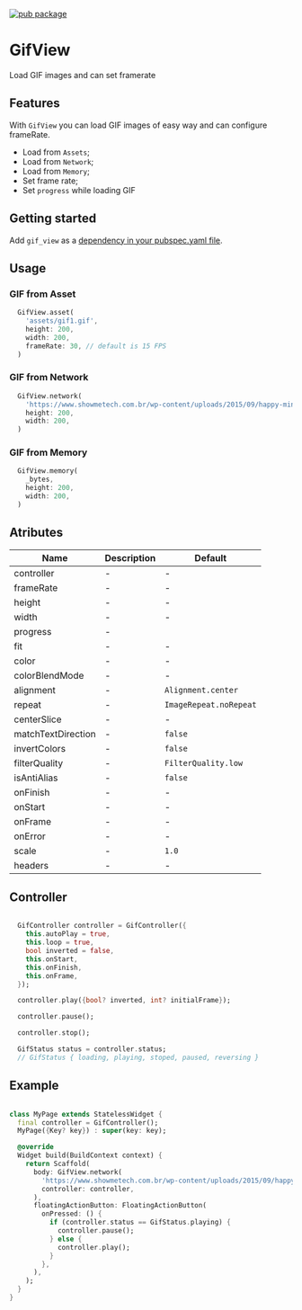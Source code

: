 [![pub package](https://img.shields.io/pub/v/gif_view.svg)](https://pub.dev/packages/gif_view)

<!-- 
This README describes the package. If you publish this package to pub.dev,
this README's contents appear on the landing page for your package.

For information about how to write a good package README, see the guide for
[writing package pages](https://dart.dev/guides/libraries/writing-package-pages). 

For general information about developing packages, see the Dart guide for
[creating packages](https://dart.dev/guides/libraries/create-library-packages)
and the Flutter guide for
[developing packages and plugins](https://flutter.dev/developing-packages). 
-->
# GifView

Load GIF images and can set framerate

## Features

With `GifView` you can load GIF images of easy way and can configure frameRate.

- Load from `Assets`;
- Load from `Network`;
- Load from `Memory`;
- Set frame rate;
- Set `progress` while loading GIF

## Getting started

Add `gif_view` as a [dependency in your pubspec.yaml file](https://flutter.dev/using-packages/).

## Usage

### GIF from Asset

```dart
  GifView.asset(
    'assets/gif1.gif',
    height: 200,
    width: 200,
    frameRate: 30, // default is 15 FPS
  )
```


### GIF from Network

```dart
  GifView.network(
    'https://www.showmetech.com.br/wp-content/uploads/2015/09/happy-minion-gif.gif',
    height: 200,
    width: 200,
  )
```


### GIF from Memory

```dart
  GifView.memory(
    _bytes,
    height: 200,
    width: 200,
  )
```

## Atributes

| Name | Description  | Default  |
| ------- | --- | --- |
| controller | - | - |
| frameRate | - | - | 
| height | - | - | 
| width | - | - | 
| progress | - |
| fit | - | - | 
| color | - | - | 
| colorBlendMode | - | - | 
| alignment | - | `Alignment.center` |
| repeat | - |  `ImageRepeat.noRepeat` |
| centerSlice | - | - | 
| matchTextDirection | - | `false` |
| invertColors | - | `false` |
| filterQuality | - | `FilterQuality.low` |
| isAntiAlias | - | `false` |
| onFinish | - | - | 
| onStart | - | - | 
| onFrame | - | - | 
| onError | - | - | 
| scale | - | `1.0` |
| headers | - | - | 


## Controller

```dart

  GifController controller = GifController({
    this.autoPlay = true,
    this.loop = true,
    bool inverted = false,
    this.onStart,
    this.onFinish,
    this.onFrame,
  });

  controller.play({bool? inverted, int? initialFrame});

  controller.pause();

  controller.stop();

  GifStatus status = controller.status;
  // GifStatus { loading, playing, stoped, paused, reversing }

```

## Example

```dart

class MyPage extends StatelessWidget {
  final controller = GifController();
  MyPage({Key? key}) : super(key: key);

  @override
  Widget build(BuildContext context) {
    return Scaffold(
      body: GifView.network(
        'https://www.showmetech.com.br/wp-content/uploads/2015/09/happy-minion-gif.gif',
        controller: controller,
      ),
      floatingActionButton: FloatingActionButton(
        onPressed: () {
          if (controller.status == GifStatus.playing) {
            controller.pause();
          } else {
            controller.play();
          }
        },
      ),
    );
  }
}


```